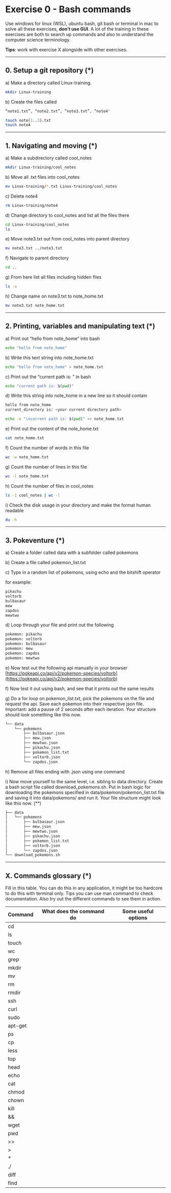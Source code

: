 # Exercise 0 - Bash commands

Use windows for linux (WSL), ubuntu bash, git bash or terminal in mac to solve all these exercises, **don’t use GUI**. A lot of the training in these exercises are both to search up commands and also to understand the computer science terminology.

**Tips**: work with exercise X alongside with other exercises.

---

## 0. Setup a git repository (\*)

a) Make a directory called Linux-training.

```bash
mkdir Linux-training
```

b) Create the files called

```bash
“note1.txt”, “note2.txt”, “note3.txt”, “note4"
```
```bash
touch note{1..3}.txt
touch note4
```

---

## 1. Navigating and moving (\*)

a) Make a subdirectory called cool_notes

```bash
mkdir Linux-training/cool_notes
```

b) Move all .txt files into cool_notes

```bash
mv Linux-training/*.txt Linux-training/cool_notes

```

c) Delete note4

```bash
rm Linux-training/note4
```

d) Change directory to cool_notes and list all the files there

```bash
cd Linux-training/cool_notes
ls
```

e) Move note3.txt out from cool_notes into parent directory

```bash
mv note3.txt ../note3.txt
```

f) Navigate to parent directory

```bash
cd ..

```

g) From here list all files including hidden files

```bash
ls -a

```

h) Change name on note3.txt to note_home.txt

```bash
mv note3.txt note_home.txt

```

---

## 2. Printing, variables and manipulating text (\*)

a) Print out “hello from note_home” into bash

```bash
echo "hello from note_home"

```

b) Write this text string into note_home.txt

```bash
echo "hello from note_home" > note_home.txt

```

c) Print out the “current path is: <your current directory path>” in bash

```bash
echo "current path is: $(pwd)"

```

d) Write this string into note_home in a new line so it should contain

```bash
hello from note_home
current_directory is: <your current directory path>
```

```bash
echo -e "\ncurrent path is: $(pwd)" >> note_home.txt

```
e) Print out the content of the note_home.txt

```bash
cat note_home.txt
```

f) Count the number of words in this file

```bash
wc -w note_home.txt

```

g) Count the number of lines in this file


```bash
wc -l note_home.txt

```

h) Count the number of files in cool_notes

```bash
ls -1 cool_notes | wc -l

```

i) Check the disk usage in your directory and make the format human readable

```bash
du -h
```

---

## 3. Pokeventure (\*)

a) Create a folder called data with a subfolder called pokemons

b) Create a file called pokemon_list.txt

c) Type in a random list of pokemons, using echo and the bitshift operator

for example:

```bash
pikachu
voltorb
bulbasaur
mew
zapdos
mewtwo
```

d) Loop through your file and print out the following

```bash
pokemon: pikachu
pokemon: voltorb
pokemon: bulbasaur
pokemon: mew
pokemon: zapdos
pokemon: mewtwo
```

e) Now test out the following api manually in your browser [https://pokeapi.co/api/v2/pokemon-species/voltorb](https://pokeapi.co/api/v2/pokemon-species/voltorb)

f) Now test it out using bash, and see that it prints out the same results

g) Do a for loop on pokemon_list.txt, pick the pokemons on the file and request the api. Save each pokemon into their respective json file. Important: add a pause of 2 seconds after each iteration. Your structure should look something like this now.

```bash
└── data
    └── pokemons
        ├── bulbasaur.json
        ├── mew.json
        ├── mewtwo.json
        ├── pikachu.json
        ├── pokemon_list.txt
        ├── voltorb.json
        └── zapdos.json
```

h) Remove all files ending with .json using one command

i) Now move yourself to the same level, i.e. sibling to data directory. Create a bash script file called download_pokemons.sh. Put in bash logic for downloading the pokemons specified in data/pokemon/pokemon_list.txt file and saving it into data/pokemons/ and run it. Your file structure might look like this now. (\*\*)

```bash
├── data
│   └── pokemons
│       ├── bulbasaur.json
│       ├── mew.json
│       ├── mewtwo.json
│       ├── pikachu.json
│       ├── pokemon_list.txt
│       ├── voltorb.json
│       └── zapdos.json
└── download_pokemons.sh
```

---

## X. Commands glossary (\*)

Fill in this table. You can do this in any application, it might be too hardcore to do this with terminal only. Tips you can use man command to check documentation. Also try out the different commands to see them in action.

| Command | What does the command do | Some useful options |
| ------- | ------------------------ | ------------------- |
| cd      |                          |                     |
| ls      |                          |                     |
| touch   |                          |                     |
| wc      |                          |                     |
| grep    |                          |                     |
| mkdir   |                          |                     |
| mv      |                          |                     |
| rm      |                          |                     |
| rmdir   |                          |                     |
| ssh     |                          |                     |
| curl    |                          |                     |
| sudo    |                          |                     |
| apt-get |                          |                     |
| ps      |                          |                     |
| cp      |                          |                     |
| less    |                          |                     |
| top     |                          |                     |
| head    |                          |                     |
| echo    |                          |                     |
| cat     |                          |                     |
| chmod   |                          |                     |
| chown   |                          |                     |
| kill    |                          |                     |
| &&      |                          |                     |
| wget    |                          |                     |
| pwd     |                          |                     |
| >>      |                          |                     |
| >       |                          |                     |
| \*      |                          |                     |
| ./      |                          |                     |
| diff    |                          |                     |
| find    |                          |                     |
